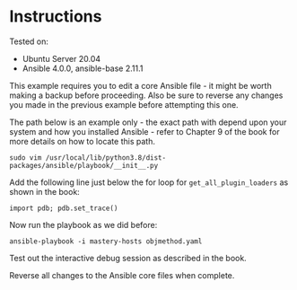 # Instructions

Tested on:
- Ubuntu Server 20.04
- Ansible 4.0.0, ansible-base 2.11.1

This example requires you to edit a core Ansible file - it might be worth making a backup before proceeding. Also be sure to reverse any changes you made in the previous example before attempting this one.

The path below is an example only - the exact path with depend upon your system and how you installed Ansible - refer to Chapter 9 of the book for more details on how to locate this path.

    sudo vim /usr/local/lib/python3.8/dist-packages/ansible/playbook/__init__.py

Add the following line just below the for loop for `get_all_plugin_loaders` as shown in the book:

    import pdb; pdb.set_trace()

Now run the playbook as we did before:

    ansible-playbook -i mastery-hosts objmethod.yaml

Test out the interactive debug session as described in the book.

Reverse all changes to the Ansible core files when complete.
